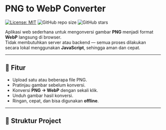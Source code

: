 # PNG to WebP Converter

[![License: MIT](https://img.shields.io/badge/License-MIT-green.svg)](LICENSE)
![GitHub repo size](https://img.shields.io/github/repo-size/rozakdeff/png-to-webp-converter)
![GitHub stars](https://img.shields.io/github/stars/rozakdeff/png-to-webp-converter?style=social)

Aplikasi web sederhana untuk mengonversi gambar **PNG** menjadi format **WebP** langsung di browser.  
Tidak membutuhkan server atau backend — semua proses dilakukan secara lokal menggunakan **JavaScript**, sehingga aman dan cepat.

---

## 🚀 Fitur
- Upload satu atau beberapa file PNG.
- Pratinjau gambar sebelum konversi.
- Konversi **PNG → WebP** dengan sekali klik.
- Unduh gambar hasil konversi.
- Ringan, cepat, dan bisa digunakan **offline**.

---

## 📂 Struktur Project
